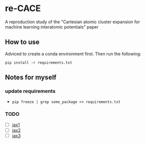 # re-CACE
A reproduction study of the "Cartesian atomic cluster expansion for machine learning interatomic potentials" paper 


## How to use

Adviced to create a conda environment first. Then run the following:
```
pip install -r requirements.txt
```

## Notes for myself

### update requirements
- `pip freeze | grep some_package >> requirements.txt`

### TODO
- [ ] [jax1](https://www.youtube.com/watch?v=SstuvS-tVc0&pp=ygUZYWxleGEgZ29yZGljIGpheCBwbGF5bGlzdA%3D%3D)
- [ ] [jax2](https://www.youtube.com/watch?v=CQQaifxuFcs&pp=ygUZYWxleGEgZ29yZGljIGpheCBwbGF5bGlzdA%3D%3D)
- [ ] [jax3](https://www.youtube.com/watch?v=6_PqUPxRmjY&pp=ygUZYWxleGEgZ29yZGljIGpheCBwbGF5bGlzdA%3D%3D)